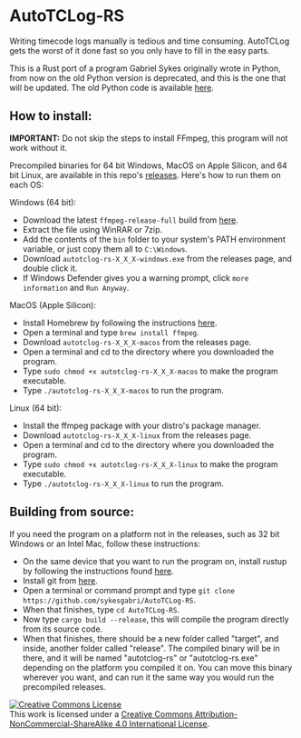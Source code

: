 # AutoTCLog-RS
Writing timecode logs manually is tedious and time consuming. AutoTCLog gets the worst of it done fast so you only have to fill in the easy parts.

This is a Rust port of a program Gabriel Sykes originally wrote in Python, from now on the old Python version is deprecated, and this is the one that will be updated. The old Python code is available [here](https://github.com/sykesgabri/AutoTCLog).

## How to install:

**IMPORTANT:** Do not skip the steps to install FFmpeg, this program will not work without it.

Precompiled binaries for 64 bit Windows, MacOS on Apple Silicon, and 64 bit Linux, are available in this repo's [releases](https://github.com/sykesgabri/AutoTCLog-RS/releases). Here's how to run them on each OS:

Windows (64 bit):

- Download the latest `ffmpeg-release-full` build from [here](https://www.gyan.dev/ffmpeg/builds).
- Extract the file using WinRAR or 7zip.
- Add the contents of the `bin` folder to your system's PATH environment variable, or just copy them all to `C:\Windows`.
- Download `autotclog-rs-X_X_X-windows.exe` from the releases page, and double click it.
- If Windows Defender gives you a warning prompt, click `more information` and `Run Anyway`.

MacOS (Apple Silicon):

- Install Homebrew by following the instructions [here](https://brew.sh).
- Open a terminal and type `brew install ffmpeg`.
- Download `autotclog-rs-X_X_X-macos` from the releases page.
- Open a terminal and cd to the directory where you downloaded the program.
- Type `sudo chmod +x autotclog-rs-X_X_X-macos` to make the program executable.
- Type `./autotclog-rs-X_X_X-macos` to run the program.

Linux (64 bit):

- Install the ffmpeg package with your distro's package manager.
- Download `autotclog-rs-X_X_X-linux` from the releases page.
- Open a terminal and cd to the directory where you downloaded the program.
- Type `sudo chmod +x autotclog-rs-X_X_X-linux` to make the program executable.
- Type `./autotclog-rs-X_X_X-linux` to run the program.

## Building from source:

If you need the program on a platform not in the releases, such as 32 bit Windows or an Intel Mac, follow these instructions:

- On the same device that you want to run the program on, install rustup by following the instructions found [here](https://www.rust-lang.org/tools/install).
- Install git from [here](https://git-scm.com/downloads).
- Open a terminal or command prompt and type `git clone https://github.com/sykesgabri/AutoTCLog-RS`.
- When that finishes, type `cd AutoTCLog-RS`.
- Now type `cargo build --release`, this will compile the program directly from its source code.
- When that finishes, there should be a new folder called "target", and inside, another folder called "release". The compiled binary will be in there, and it will be named "autotclog-rs" or "autotclog-rs.exe" depending on the platform you compiled it on. You can move this binary wherever you want, and can run it the same way you would run the precompiled releases.

<a rel="license" href="http://creativecommons.org/licenses/by-nc-sa/4.0/"><img alt="Creative Commons License" style="border-width:0" src="https://i.creativecommons.org/l/by-nc-sa/4.0/88x31.png" /></a><br />This work is licensed under a <a rel="license" href="http://creativecommons.org/licenses/by-nc-sa/4.0/">Creative Commons Attribution-NonCommercial-ShareAlike 4.0 International License</a>.

